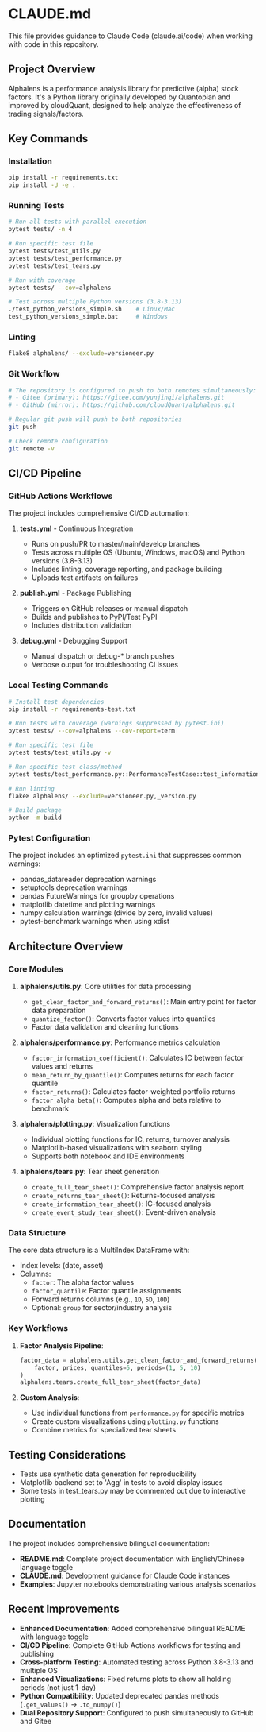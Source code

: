 # CLAUDE.md

This file provides guidance to Claude Code (claude.ai/code) when working with code in this repository.

## Project Overview

Alphalens is a performance analysis library for predictive (alpha) stock factors. It's a Python library originally developed by Quantopian and improved by cloudQuant, designed to help analyze the effectiveness of trading signals/factors.

## Key Commands

### Installation
```bash
pip install -r requirements.txt
pip install -U -e .
```

### Running Tests
```bash
# Run all tests with parallel execution
pytest tests/ -n 4

# Run specific test file
pytest tests/test_utils.py
pytest tests/test_performance.py
pytest tests/test_tears.py

# Run with coverage
pytest tests/ --cov=alphalens

# Test across multiple Python versions (3.8-3.13)
./test_python_versions_simple.sh    # Linux/Mac
test_python_versions_simple.bat     # Windows
```

### Linting
```bash
flake8 alphalens/ --exclude=versioneer.py
```

### Git Workflow
```bash
# The repository is configured to push to both remotes simultaneously:
# - Gitee (primary): https://gitee.com/yunjinqi/alphalens.git  
# - GitHub (mirror): https://github.com/cloudQuant/alphalens.git

# Regular git push will push to both repositories
git push

# Check remote configuration
git remote -v
```

## CI/CD Pipeline

### GitHub Actions Workflows

The project includes comprehensive CI/CD automation:

1. **tests.yml** - Continuous Integration
   - Runs on push/PR to master/main/develop branches
   - Tests across multiple OS (Ubuntu, Windows, macOS) and Python versions (3.8-3.13)
   - Includes linting, coverage reporting, and package building
   - Uploads test artifacts on failures

2. **publish.yml** - Package Publishing
   - Triggers on GitHub releases or manual dispatch
   - Builds and publishes to PyPI/Test PyPI
   - Includes distribution validation

3. **debug.yml** - Debugging Support
   - Manual dispatch or debug-* branch pushes
   - Verbose output for troubleshooting CI issues

### Local Testing Commands
```bash
# Install test dependencies
pip install -r requirements-test.txt

# Run tests with coverage (warnings suppressed by pytest.ini)
pytest tests/ --cov=alphalens --cov-report=term

# Run specific test file
pytest tests/test_utils.py -v

# Run specific test class/method
pytest tests/test_performance.py::PerformanceTestCase::test_information_coefficient_0 -v

# Run linting
flake8 alphalens/ --exclude=versioneer.py,_version.py

# Build package
python -m build
```

### Pytest Configuration

The project includes an optimized `pytest.ini` that suppresses common warnings:
- pandas_datareader deprecation warnings
- setuptools deprecation warnings  
- pandas FutureWarnings for groupby operations
- matplotlib datetime and plotting warnings
- numpy calculation warnings (divide by zero, invalid values)
- pytest-benchmark warnings when using xdist

## Architecture Overview

### Core Modules

1. **alphalens/utils.py**: Core utilities for data processing
   - `get_clean_factor_and_forward_returns()`: Main entry point for factor data preparation
   - `quantize_factor()`: Converts factor values into quantiles
   - Factor data validation and cleaning functions

2. **alphalens/performance.py**: Performance metrics calculation
   - `factor_information_coefficient()`: Calculates IC between factor values and returns
   - `mean_return_by_quantile()`: Computes returns for each factor quantile
   - `factor_returns()`: Calculates factor-weighted portfolio returns
   - `factor_alpha_beta()`: Computes alpha and beta relative to benchmark

3. **alphalens/plotting.py**: Visualization functions
   - Individual plotting functions for IC, returns, turnover analysis
   - Matplotlib-based visualizations with seaborn styling
   - Supports both notebook and IDE environments

4. **alphalens/tears.py**: Tear sheet generation
   - `create_full_tear_sheet()`: Comprehensive factor analysis report
   - `create_returns_tear_sheet()`: Returns-focused analysis
   - `create_information_tear_sheet()`: IC-focused analysis
   - `create_event_study_tear_sheet()`: Event-driven analysis

### Data Structure

The core data structure is a MultiIndex DataFrame with:
- Index levels: (date, asset)
- Columns:
  - `factor`: The alpha factor values
  - `factor_quantile`: Factor quantile assignments
  - Forward returns columns (e.g., `1D`, `5D`, `10D`)
  - Optional: `group` for sector/industry analysis

### Key Workflows

1. **Factor Analysis Pipeline**:
   ```python
   factor_data = alphalens.utils.get_clean_factor_and_forward_returns(
       factor, prices, quantiles=5, periods=(1, 5, 10)
   )
   alphalens.tears.create_full_tear_sheet(factor_data)
   ```

2. **Custom Analysis**:
   - Use individual functions from `performance.py` for specific metrics
   - Create custom visualizations using `plotting.py` functions
   - Combine metrics for specialized tear sheets

## Testing Considerations

- Tests use synthetic data generation for reproducibility
- Matplotlib backend set to 'Agg' in tests to avoid display issues
- Some tests in test_tears.py may be commented out due to interactive plotting

## Documentation

The project includes comprehensive bilingual documentation:
- **README.md**: Complete project documentation with English/Chinese language toggle
- **CLAUDE.md**: Development guidance for Claude Code instances
- **Examples**: Jupyter notebooks demonstrating various analysis scenarios

## Recent Improvements

- **Enhanced Documentation**: Added comprehensive bilingual README with language toggle
- **CI/CD Pipeline**: Complete GitHub Actions workflows for testing and publishing
- **Cross-platform Testing**: Automated testing across Python 3.8-3.13 and multiple OS
- **Enhanced Visualizations**: Fixed returns plots to show all holding periods (not just 1-day)
- **Python Compatibility**: Updated deprecated pandas methods (`.get_values()` → `.to_numpy()`)
- **Dual Repository Support**: Configured to push simultaneously to GitHub and Gitee